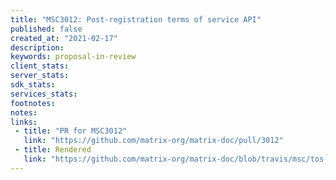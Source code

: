 ```yaml
---
title: "MSC3012: Post-registration terms of service API"
published: false
created_at: "2021-02-17"
description:
keywords: proposal-in-review
client_stats:
server_stats:
sdk_stats:
services_stats:
footnotes:
notes:
links:
 - title: "PR for MSC3012"
   link: "https://github.com/matrix-org/matrix-doc/pull/3012"
 - title: Rendered
   link: "https://github.com/matrix-org/matrix-doc/blob/travis/msc/tos-api/proposals/3012-tos-api.md"
---
```

